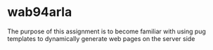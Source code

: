 # wab94arla
The purpose of this assignment is to become familiar with using pug templates to dynamically generate web pages on the server side
